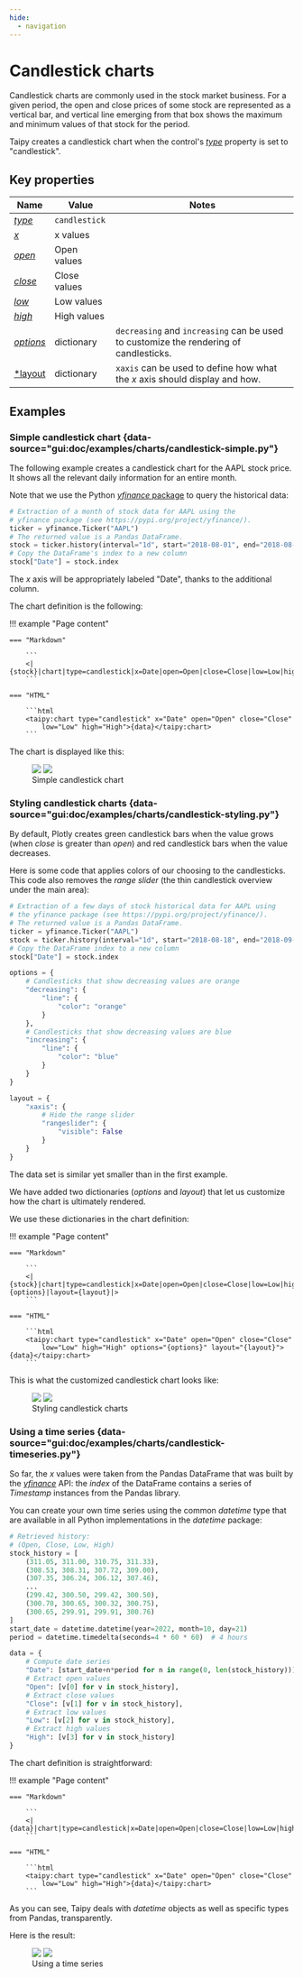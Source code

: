 ```yaml
---
hide:
  - navigation
---
```


# Candlestick charts

Candlestick charts are commonly used in the stock market business. For a given
period, the open and close prices of some stock are represented as a
vertical bar, and vertical line emerging from that box shows the maximum and minimum
values of that stock for the period.

Taipy creates a candlestick chart when the control's [*type*](../chart.md#p-type)
property is set to "candlestick".

## Key properties

| Name            | Value            | Notes   |
| --------------- | -------------------------- | ------------------ |
| [*type*](../chart.md#p-type)       | `candlestick`  |  |
| [*x*](../chart.md#p-x)             | x values       |  |
| [*open*](../chart.md#p-open)       | Open values    |  |
| [*close*](../chart.md#p-close)     | Close values   |  |
| [*low*](../chart.md#p-low)         | Low values     |  |
| [*high*](../chart.md#p-high)       | High values    |  |
| [*options*](../chart.md#p-options) | dictionary | `decreasing` and `increasing` can be used to customize the rendering of candlesticks.  |
| [*layout](../chart.md#p-layout)    | dictionary | `xaxis` can be used to define how what the *x* axis should display and how.  |

## Examples

### Simple candlestick chart {data-source="gui:doc/examples/charts/candlestick-simple.py"}

The following example creates a candlestick chart for the AAPL stock price. It shows all
the relevant daily information for an entire month.

Note that we use the Python [*yfinance* package](https://pypi.org/project/yfinance/)
to query the historical data:
```py
# Extraction of a month of stock data for AAPL using the
# yfinance package (see https://pypi.org/project/yfinance/).
ticker = yfinance.Ticker("AAPL")
# The returned value is a Pandas DataFrame.
stock = ticker.history(interval="1d", start="2018-08-01", end="2018-08-31")
# Copy the DataFrame's index to a new column
stock["Date"] = stock.index
```

The *x* axis will be appropriately labeled "Date", thanks to the additional
column.

The chart definition is the following:

!!! example "Page content"

    === "Markdown"

        ```
        <|{stock}|chart|type=candlestick|x=Date|open=Open|close=Close|low=Low|high=High|>
        ```
  
    === "HTML"

        ```html
        <taipy:chart type="candlestick" x="Date" open="Open" close="Close"
            low="Low" high="High">{data}</taipy:chart>
        ```

The chart is displayed like this:
<figure>
    <img src="../candlestick-simple-d.png" class="visible-dark" />
    <img src="../candlestick-simple-l.png" class="visible-light"/>
    <figcaption>Simple candlestick chart</figcaption>
</figure>

### Styling candlestick charts {data-source="gui:doc/examples/charts/candlestick-styling.py"}

By default, Plotly creates green candlestick bars when the value grows (when *close* is
greater than *open*) and red candlestick bars when the value decreases.<br/>

Here is some code that applies colors of our choosing to the candlesticks. This code
also removes the *range slider* (the thin candlestick overview under the main area):
```py
# Extraction of a few days of stock historical data for AAPL using
# the yfinance package (see https://pypi.org/project/yfinance/).
# The returned value is a Pandas DataFrame.
ticker = yfinance.Ticker("AAPL")
stock = ticker.history(interval="1d", start="2018-08-18", end="2018-09-10")
# Copy the DataFrame index to a new column
stock["Date"] = stock.index

options = {
    # Candlesticks that show decreasing values are orange
    "decreasing": {
        "line": {
            "color": "orange"
        }
    },
    # Candlesticks that show decreasing values are blue
    "increasing": {
        "line": {
            "color": "blue"
        }
    }
}

layout = {
    "xaxis": {
        # Hide the range slider
        "rangeslider": {
            "visible": False
        }
    }
}
```

The data set is similar yet smaller than in the first example.

We have added two dictionaries (*options* and *layout*) that let us
customize how the chart is ultimately rendered.

We use these dictionaries in the chart definition:

!!! example "Page content"

    === "Markdown"

        ```
        <|{stock}|chart|type=candlestick|x=Date|open=Open|close=Close|low=Low|high=High|options={options}|layout={layout}|>
        ```
  
    === "HTML"

        ```html
        <taipy:chart type="candlestick" x="Date" open="Open" close="Close"
            low="Low" high="High" options="{options}" layout="{layout}">{data}</taipy:chart>
        ```

This is what the customized candlestick chart looks like:
<figure>
    <img src="../candlestick-styling-d.png" class="visible-dark" />
    <img src="../candlestick-styling-l.png" class="visible-light"/>
    <figcaption>Styling candlestick charts</figcaption>
</figure>

### Using a time series {data-source="gui:doc/examples/charts/candlestick-timeseries.py"}

So far, the *x* values were taken from the Pandas DataFrame that was built by the
[*yfinance*](https://pypi.org/project/yfinance/) API: the *index* of the DataFrame
contains a series of *Timestamp* instances from the Pandas library.

You can create your own time series using the common *datetime* type that are
available in all Python implementations in the *datetime* package:
```py
# Retrieved history:
# (Open, Close, Low, High)
stock_history = [
    (311.05, 311.00, 310.75, 311.33),
    (308.53, 308.31, 307.72, 309.00),
    (307.35, 306.24, 306.12, 307.46),
    ...
    (299.42, 300.50, 299.42, 300.50),
    (300.70, 300.65, 300.32, 300.75),
    (300.65, 299.91, 299.91, 300.76)
]
start_date = datetime.datetime(year=2022, month=10, day=21)
period = datetime.timedelta(seconds=4 * 60 * 60)  # 4 hours

data = {
    # Compute date series
    "Date": [start_date+n*period for n in range(0, len(stock_history))],
    # Extract open values
    "Open": [v[0] for v in stock_history],
    # Extract close values
    "Close": [v[1] for v in stock_history],
    # Extract low values
    "Low": [v[2] for v in stock_history],
    # Extract high values
    "High": [v[3] for v in stock_history]
}
```

The chart definition is straightforward:

!!! example "Page content"

    === "Markdown"

        ```
        <|{data}|chart|type=candlestick|x=Date|open=Open|close=Close|low=Low|high=High|>
        ```
  
    === "HTML"

        ```html
        <taipy:chart type="candlestick" x="Date" open="Open" close="Close"
            low="Low" high="High">{data}</taipy:chart>
        ```
As you can see, Taipy deals with *datetime* objects as well as specific
types from Pandas, transparently.

Here is the result:
<figure>
    <img src="../candlestick-timeseries-d.png" class="visible-dark" />
    <img src="../candlestick-timeseries-l.png" class="visible-light"/>
    <figcaption>Using a time series</figcaption>
</figure>
